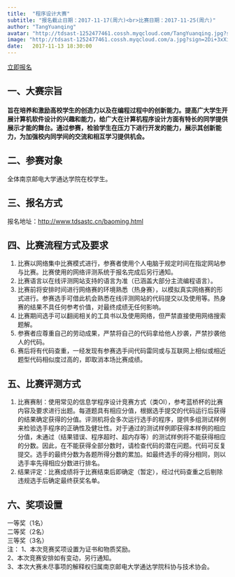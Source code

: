 ```yaml
---
title:  "程序设计大赛"
subtitle: "报名截止日期：2017-11-17(周六)<br>比赛日期：2017-11-25(周六)"
author: "TangYuanqing"
avatar: "http://tdsast-1252477461.cossh.myqcloud.com/TangYuanqing.jpg?sign=+iqc5a5wI5L42gOkkmXibwgT/NNhPTEyNTI0Nzc0NjEmaz1BS0lENTRyUm95ZGpMbzU5MmlRWmloVDJPcEJOTUNwR3VaUDImZT0xNTEzMTgwMDY1JnQ9MTUxMDU4ODA2NSZyPTY2MzQ1ODk0MiZmPS9UYW5nWXVhbnFpbmcuanBnJmI9dGRzYXN0"
image: "http://tdsast-1252477461.cossh.myqcloud.com/a.jpg?sign=2Di+3xXiZJiLjJGnRfN0VUXnU+JhPTEyNTI0Nzc0NjEmaz1BS0lENTRyUm95ZGpMbzU5MmlRWmloVDJPcEJOTUNwR3VaUDImZT0xNTEzMTc5MzQ4JnQ9MTUxMDU4NzM0OCZyPTE2ODYwNjcwOSZmPS9hLmpwZyZiPXRkc2FzdA=="
date:   2017-11-13 18:30:00
---
```



[立即报名](http://www.tdsastc.cn)  
## 一、大赛宗旨  
#### 旨在培养和激励高校学生的创造力以及在编程过程中的创新能力。提高广大学生开展计算机软件设计的兴趣和能力，给广大在计算机程序设计方面有特长的同学提供展示才能的舞台。通过参赛，检验学生在压力下进行开发的能力，展示其创新能力，为加强校内同学间的交流和相互学习提供机会。

## 二、参赛对象  
全体南京邮电大学通达学院在校学生。
## 三、报名方式  
报名地址：<http://www.tdsastc.cn/baoming.html>

## 四、比赛流程方式及要求  
1.	比赛以网络集中比赛模式进行，参赛者使用个人电脑于规定时间在指定网站参与比赛。比赛使用的网络评测系统于报名完成后另行通知。
2.	比赛语言以在线评测网站支持的语言为准（已涵盖大部分主流编程语言）。
3.	比赛前将安排时间进行网络赛的环境熟悉（热身赛），以模拟真实网络赛的形式进行。参赛选手可借此机会熟悉在线评测网站的代码提交以及使用等。热身赛的结果不具任何参考价值，对最终成绩无任何影响。
4.	比赛期间选手可以翻阅相关的工具书以及使用网络，但严禁直接使用网络搜索题解。
5.	参赛者应尊重自己的劳动成果，严禁将自己的代码拿给他人抄袭，严禁抄袭他人的代码。
6.	赛后将有代码查重，一经发现有参赛选手间代码雷同或与互联网上相似或相近题型代码相似度过高的，即取消本场比赛成绩。  
## 五、比赛评测方式  
1.  比赛赛制：使用常见的信息学程序设计竞赛方式（类OI），参考蓝桥杯的比赛内容及要求进行出题。每道题具有相应分值，根据选手提交的代码运行后获得的结果确定获得的分值。评测机将会多次运行选手的程序，提供多组测试样例来检验选手程序的正确性及健壮性。对于通过的测试样例即获得本样例的相应分值，未通过（结果错误、程序超时、超内存等）的测试样例将不能获得相应的分数。因此，在不能获得全部分数时，请检查代码的潜在问题。代码可反复提交。选手的最终分数为各题所得分数的累加。如最终选手的得分相同，则以选手率先得相应分数进行排名。  
2.  结果评定：比赛成绩将于比赛结束后即确定（暂定），经过代码查重之后剔除违规选手后确定最终获奖名单。  

## 六、奖项设置
一等奖（1名）  
二等奖（2名）  
三等奖（3名）  
注：
1、本次竞赛奖项设置为证书和物质奖励。  
2、本次竞赛安排如有变动，另行通知。  
3、本次大赛未尽事项的解释权归属南京邮电大学通达学院科协与技术协会。  
